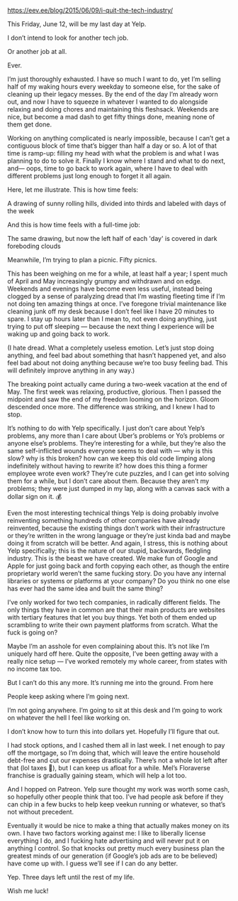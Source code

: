 https://eev.ee/blog/2015/06/09/i-quit-the-tech-industry/

This Friday, June 12, will be my last day at Yelp.

I don’t intend to look for another tech job.

Or another job at all.

Ever.

I’m just thoroughly exhausted. I have so much I want to do, yet I’m selling half of my waking hours every weekday to someone else, for the sake of cleaning up their legacy messes. By the end of the day I’m already worn out, and now I have to squeeze in whatever I wanted to do alongside relaxing and doing chores and maintaining this fleshsack. Weekends are nice, but become a mad dash to get fifty things done, meaning none of them get done.

Working on anything complicated is nearly impossible, because I can’t get a contiguous block of time that’s bigger than half a day or so. A lot of that time is ramp-up: filling my head with what the problem is and what I was planning to do to solve it. Finally I know where I stand and what to do next, and— oops, time to go back to work again, where I have to deal with different problems just long enough to forget it all again.

Here, let me illustrate. This is how time feels:

A drawing of sunny rolling hills, divided into thirds and labeled with days of the week

And this is how time feels with a full-time job:

The same drawing, but now the left half of each 'day' is covered in dark foreboding clouds

Meanwhile, I’m trying to plan a picnic. Fifty picnics.

This has been weighing on me for a while, at least half a year; I spent much of April and May increasingly grumpy and withdrawn and on edge. Weekends and evenings have become even less useful, instead being clogged by a sense of paralyzing dread that I’m wasting fleeting time if I’m not doing ten amazing things at once. I’ve foregone trivial maintenance like cleaning junk off my desk because I don’t feel like I have 20 minutes to spare. I stay up hours later than I mean to, not even doing anything, just trying to put off sleeping — because the next thing I experience will be waking up and going back to work.

(I hate dread. What a completely useless emotion. Let’s just stop doing anything, and feel bad about something that hasn’t happened yet, and also feel bad about not doing anything because we’re too busy feeling bad. This will definitely improve anything in any way.)

The breaking point actually came during a two-week vacation at the end of May. The first week was relaxing, productive, glorious. Then I passed the midpoint and saw the end of my freedom looming on the horizon. Gloom descended once more. The difference was striking, and I knew I had to stop.

It’s nothing to do with Yelp specifically. I just don’t care about Yelp’s problems, any more than I care about Uber’s problems or Yo’s problems or anyone else’s problems. They’re interesting for a while, but they’re also the same self-inflicted wounds everyone seems to deal with — why is this slow? why is this broken? how can we keep this old code limping along indefinitely without having to rewrite it? how does this thing a former employee wrote even work? They’re cute puzzles, and I can get into solving them for a while, but I don’t care about them. Because they aren’t my problems; they were just dumped in my lap, along with a canvas sack with a dollar sign on it. 💰

Even the most interesting technical things Yelp is doing probably involve reinventing something hundreds of other companies have already reinvented, because the existing things don’t work with their infrastructure or they’re written in the wrong language or they’re just kinda bad and maybe doing it from scratch will be better. And again, I stress, this is nothing about Yelp specifically; this is the nature of our stupid, backwards, fledgling industry. This is the beast we have created. We make fun of Google and Apple for just going back and forth copying each other, as though the entire proprietary world weren’t the same fucking story. Do you have any internal libraries or systems or platforms at your company? Do you think no one else has ever had the same idea and built the same thing?

I’ve only worked for two tech companies, in radically different fields. The only things they have in common are that their main products are websites with tertiary features that let you buy things. Yet both of them ended up scrambling to write their own payment platforms from scratch. What the fuck is going on?

Maybe I’m an asshole for even complaining about this. It’s not like I’m uniquely hard off here. Quite the opposite, I’ve been getting away with a really nice setup — I’ve worked remotely my whole career, from states with no income tax too.

But I can’t do this any more. It’s running me into the ground.
From here

People keep asking where I’m going next.

I’m not going anywhere. I’m going to sit at this desk and I’m going to work on whatever the hell I feel like working on.

I don’t know how to turn this into dollars yet. Hopefully I’ll figure that out.

I had stock options, and I cashed them all in last week. I net enough to pay off the mortgage, so I’m doing that, which will leave the entire household debt-free and cut our expenses drastically. There’s not a whole lot left after that (lol taxes 💸), but I can keep us afloat for a while. Mel’s Floraverse franchise is gradually gaining steam, which will help a lot too.

And I hopped on Patreon. Yelp sure thought my work was worth some cash, so hopefully other people think that too. I’ve had people ask before if they can chip in a few bucks to help keep veekun running or whatever, so that’s not without precedent.

Eventually it would be nice to make a thing that actually makes money on its own. I have two factors working against me: I like to liberally license everything I do, and I fucking hate advertising and will never put it on anything I control. So that knocks out pretty much every business plan the greatest minds of our generation (if Google’s job ads are to be believed) have come up with. I guess we’ll see if I can do any better.

Yep. Three days left until the rest of my life.

Wish me luck!